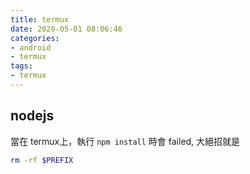```yaml
---
title: termux
date: 2020-05-01 08:06:46
categories:
- android
- termux
tags:
- termux
---
```



## nodejs
當在 termux上，執行 `npm install` 時會 failed, 大絕招就是
``` bash    
rm -rf $PREFIX
```

